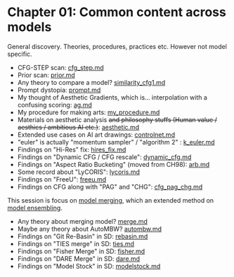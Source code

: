 # Chapter 01: Common content across models #

General discovery. Theories, procedures, practices etc. However not model specific.

- CFG-STEP scan: [cfg_step.md](./cfg_step.md)
- Prior scan: [prior.md](./prior.md)
- Any theory to compare a model? [similarity_cfg1.md](./similarity_cfg1.md)
- Prompt dystopia: [prompt.md](./prompt.md)
- My thought of Aesthetic Gradients, which is... interpolation with a confusing scoring: [ag.md](ag.md)
- My procedure for making arts: [my_procedure.md](./my_procedure.md)
- Materials on aesthetic analysis ~~and philosophy stuffs (Human value / aesthics / ambitious AI etc.)~~: [aesthetic.md](./aesthetic.md)
- Extended use cases on AI art drawings: [controlnet.md](./controlnet.md)
- "euler" is actually "momentum sampler" / "algorithm 2" : [k_euler.md](k_euler.md)
- Findings on "Hi-Res" fix: [hires_fix.md](./hires_fix.md)
- Findings on "Dynamic CFG / CFG rescale": [dynamic_cfg.md](./dynamic_cfg.md)
- Findings on "Aspect Ratio Bucketing" (moved from CH98): [arb.md](./arb.md)
- Some record about "LyCORIS": [lycoris.md](./lycoris.md)
- Findings on "FreeU": [freeu.md](freeu.md)
- Findings on CFG along with "PAG" and "CHG": [cfg_pag_chg.md](./cfg_pag_chg.md)

This session is focus on [model merging](https://huggingface.co/docs/peft/developer_guides/model_merging), which an extended method on [model ensembling](https://en.wikipedia.org/wiki/Ensemble_learning).

- Any theory about merging model? [merge.md](./merge.md)
- Maybe any theory about AutoMBW? [autombw.md](./autombw.md)
- Findings on "Git Re-Basin" in SD: [rebasin.md](./rebasin.md)
- Findings on "TIES merge" in SD: [ties.md](./ties.md)
- Findings on "Fisher Merge" in SD: [fisher.md](./fisher.md)
- Findings on "DARE Merge" in SD: [dare.md](./dare.md)
- Findings on "Model Stock" in SD: [modelstock.md](./modelstock.md)